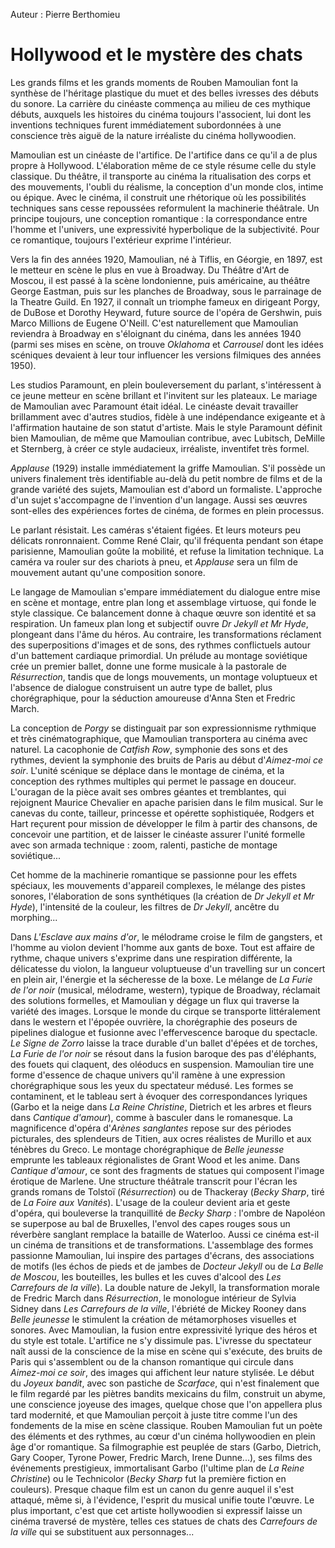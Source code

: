 Auteur : Pierre Berthomieu

# Hollywood et le mystère des chats

Les grands films et les grands moments de Rouben Mamoulian font la synthèse de l'héritage plastique du muet et des belles ivresses des débuts du sonore. La carrière du cinéaste commença au milieu de ces mythique débuts, auxquels les histoires du cinéma toujours l'associent, lui dont les inventions techniques furent immédiatement subordonnées à une conscience très aiguë de la nature irréaliste du cinéma hollywoodien.

Mamoulian est un cinéaste de l'artifice. De l'artifice dans ce qu'il a de plus propre à Hollywood. L'élaboration même de ce style résume celle du style classique. Du théâtre, il transporte au cinéma la ritualisation des corps et des mouvements, l'oubli du réalisme, la conception d'un monde clos, intime ou épique. Avec le cinéma, il construit une rhétorique où les possibilités techniques sans cesse repoussées reformulent la machinerie théâtrale. Un principe toujours, une conception romantique&nbsp;: la correspondance entre l'homme et l'univers, une expressivité hyperbolique de la subjectivité. Pour ce romantique, toujours l'extérieur exprime l'intérieur.

Vers la fin des années 1920, Mamoulian, né à Tiflis, en Géorgie, en 1897, est le metteur en scène le plus en vue à Broadway. Du Théâtre d'Art de Moscou, il est passé à la scène londonienne, puis américaine, au théâtre George Eastman, puis sur les planches de Broadway, sous le parrainage de la Theatre Guild. En 1927, il connaît un triomphe fameux en dirigeant Porgy, de DuBose et Dorothy Heyward, future source de l'opéra de Gershwin, puis Marco Millions de Eugene O'Neill. C'est naturellement que Mamoulian reviendra à Broadway en s'éloignant du cinéma, dans les années 1940 (parmi ses mises en scène, on trouve *Oklahoma* et *Carrousel* dont les idées scéniques devaient à leur tour influencer les versions filmiques des années 1950).

Les studios Paramount, en plein bouleversement du parlant, s'intéressent à ce jeune metteur en scène brillant et l'invitent sur les plateaux. Le mariage de Mamoulian avec Paramount était idéal. Le cinéaste devait travailler brillamment avec d'autres studios, fidèle à une indépendance exigeante et à l'affirmation hautaine de son statut d'artiste. Mais le style Paramount définit bien Mamoulian, de même que Mamoulian contribue, avec Lubitsch, DeMille et Sternberg, à créer ce style audacieux, irréaliste, inventifet très formel.

*Applause* (1929) installe immédiatement la griffe Mamoulian. S'il possède un univers finalement très identifiable au-delà du petit nombre de films et de la grande variété des sujets, Mamoulian est d'abord un formaliste. L'approche d'un sujet s'accompagne de l'invention d'un langage. Aussi ses œuvres sont-elles des expériences fortes de cinéma, de formes en plein processus.

Le parlant résistait. Les caméras s'étaient figées. Et leurs moteurs peu délicats ronronnaient. Comme René Clair, qu'il fréquenta pendant son étape parisienne, Mamoulian goûte la mobilité, et refuse la limitation technique. La caméra va rouler sur des chariots à pneu, et *Applause* sera un film de mouvement autant qu'une composition sonore.

Le langage de Mamoulian s'empare immédiatement du dialogue entre mise en scène et montage, entre plan long et assemblage virtuose, qui fonde le style classique. Ce balancement donne à chaque œuvre son identité et sa respiration. Un fameux plan long et subjectif ouvre *Dr Jekyll et Mr Hyde*, plongeant dans l'âme du héros. Au contraire, les transformations réclament des superpositions d'images et de sons, des rythmes conflictuels autour d'un battement cardiaque primordial. Un prélude au montage soviétique crée un premier ballet, donne une forme musicale à la pastorale de *Résurrection*, tandis que de longs mouvements, un montage voluptueux et l'absence de dialogue construisent un autre type de ballet, plus chorégraphique, pour la séduction amoureuse d'Anna Sten et Fredric March.

La conception de *Porgy* se distinguait par son expressionnisme rythmique et très cinématographique, que Mamoulian transportera au cinéma avec naturel. La cacophonie de *Catfish Row*, symphonie des sons et des rythmes, devient la symphonie des bruits de Paris au début d'*Aimez-moi ce soir*. L'unité scénique se déplace dans le montage de cinéma, et la conception des rythmes multiples qui permet le passage en douceur. L'ouragan de la pièce avait ses ombres géantes et tremblantes, qui rejoignent Maurice Chevalier en apache parisien dans le film musical. Sur le canevas du conte, tailleur, princesse et opérette sophistiquée, Rodgers et Hart reçurent pour mission de développer le film à partir des chansons, de concevoir une partition, et de laisser le cinéaste assurer l'unité formelle avec son armada technique&nbsp;: zoom, ralenti, pastiche de montage soviétique...

Cet homme de la machinerie romantique se passionne pour les effets spéciaux, les mouvements d'appareil complexes, le mélange des pistes sonores, l'élaboration de sons synthétiques (la création de *Dr Jekyll et Mr Hyde*), l'intensité de la couleur, les filtres de *Dr Jekyll*, ancêtre du morphing...

Dans *L'Esclave aux mains d'or*, le mélodrame croise le film de gangsters, et l'homme au violon devient l'homme aux gants de boxe. Tout est affaire de rythme, chaque univers s'exprime dans une respiration différente, la délicatesse du violon, la langueur voluptueuse d'un travelling sur un concert en plein air, l'énergie et la sécheresse de la boxe. Le mélange de *La Furie de l'or noir* (musical, mélodrame, western), typique de Broadway, réclamait des solutions formelles, et Mamoulian y dégage un flux qui traverse la variété des images. Lorsque le monde du cirque se transporte littéralement dans le western et l'épopée ouvrière, la chorégraphie des poseurs de pipelines dialogue et fusionne avec l'effervescence baroque du spectacle. *Le Signe de Zorro* laisse la trace durable d'un ballet d'épées et de torches, *La Furie de l'or noir* se résout dans la fusion baroque des pas d'éléphants, des fouets qui claquent, des oléoducs en suspension. Mamoulian tire une forme d'essence de chaque univers qu'il ramène à une expression chorégraphique sous les yeux du spectateur médusé. Les formes se contaminent, et le tableau sert à évoquer des correspondances lyriques (Garbo et la neige dans *La Reine Christine*, Dietrich et les arbres et fleurs dans *Cantique d'amour*), comme à basculer dans le romanesque. La magnificence d'opéra d'*Arènes sanglantes* repose sur des périodes picturales, des splendeurs de Titien, aux ocres réalistes de Murillo et aux ténèbres du Greco. Le montage chorégraphique de *Belle jeunesse* emprunte les tableaux régionalistes de Grant Wood et les anime. Dans *Cantique d'amour*, ce sont des fragments de statues qui composent l'image érotique de Marlene. Une structure théâtrale transcrit pour l'écran les grands romans de Tolstoï (*Résurrection*) ou de Thackeray (*Becky Sharp*, tiré de *La Foire aux Vanités*). L'usage de la couleur devient aria et geste d'opéra, qui bouleverse la tranquillité de *Becky Sharp*&nbsp;: l'ombre de Napoléon se superpose au bal de Bruxelles, l'envol des capes rouges sous un réverbère sanglant remplace la bataille de Waterloo. Aussi ce cinéma est-il un cinéma de transitions et de transformations. L'assemblage des formes passionne Mamoulian, lui inspire des partages d'écrans, des associations de motifs (les échos de pieds et de jambes de *Docteur Jekyll* ou de *La Belle de Moscou*, les bouteilles, les bulles et les cuves d'alcool des *Les Carrefours de la ville*). La double nature de Jekyll, la transformation morale de Fredric March dans *Résurrection*, le monologue intérieur de Sylvia Sidney dans *Les Carrefours de la ville*, l'ébriété de Mickey Rooney dans *Belle jeunesse* le stimulent la création de métamorphoses visuelles et sonores. Avec Mamoulian, la fusion entre expressivité lyrique des héros et du style est totale. L'artifice ne s'y dissimule pas. L'ivresse du spectateur naît aussi de la conscience de la mise en scène qui s'exécute, des bruits de Paris qui s'assemblent ou de la chanson romantique qui circule dans *Aimez-moi ce soir*, des images qui affichent leur nature stylisée. Le début du *Joyeux bandit*, avec son pastiche de *Scarface*, qui n'est finalement que le film regardé par les piètres bandits mexicains du film, construit un abyme, une conscience joyeuse des images, quelque chose que l'on appellera plus tard modernité, et que Mamoulian perçoit à juste titre comme l'un des fondements de la mise en scène classique. Rouben Mamoulian fut un poète des éléments et des rythmes, au cœur d'un cinéma hollywoodien en plein âge d'or romantique. Sa filmographie est peuplée de stars (Garbo, Dietrich, Gary Cooper, Tyrone Power, Fredric March, Irene Dunne...), ses films des événements prestigieux, immortalisant Garbo (l'ultime plan de *La Reine Christine*) ou le Technicolor (*Becky Sharp* fut la première fiction en couleurs). Presque chaque film est un canon du genre auquel il s'est attaqué, même si, à l'évidence, l'esprit du musical unifie toute l'œuvre. Le plus important, c'est que cet artiste hollywoodien si expressif laisse un cinéma traversé de mystère, telles ces statues de chats des *Carrefours de la ville* qui se substituent aux personnages...
